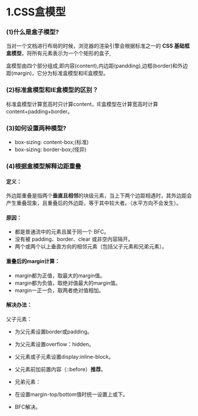 # 1.CSS盒模型

### (1)什么是盒子模型?

当对一个文档进行布局的时候，浏览器的渲染引擎会根据标准之一的 **CSS 基础框盒模型**，将所有元素表示为一个个矩形的盒子,

盒模型由四个部分组成,即内容(content),内边距(pandding),边框(border)和外边距(margin)，它分为标准盒模型和IE盒模型。

### (2)标准盒模型和IE盒模型的区别？

标准盒模型计算宽高时只计算content，IE盒模型在计算宽高时计算content+padding+border。

### (3)如何设置两种模型?

- box-sizing: content-box;(标准)
- box-sizing: border-box;(怪异)

### (4)根据盒模型解释边距重叠

#### 定义：

外边距重叠是指两个**垂直且相邻**的块级元素，当上下两个边距相遇时，其外边距会产生重叠现象，且重叠后的外边距，等于其中较大者。（水平方向不会发生）。

#### 原因：

- 都是普通流中的元素且属于同一个 BFC。
- 没有被 padding、border、clear 或非空内容隔开。
- 两个或两个以上垂直方向的相邻元素（包括父子元素和兄弟元素）。
#### 重叠后的margin计算：
- margin都为正值，取最大的margin值。
- margin都为负值，取绝对值最大的margin值。
- margin一正一负，取两者绝对值相加。
#### 解决办法：

父子元素：

- 为父元素设置border或padding。
- 为父元素设置overflow：hidden。
- 父元素或子元素设置display:inline-block。
- 父元素前加前置内容（::before）**推荐**。

- 兄弟元素：
- 在设置margin-top/bottom值时统一设置上或下。
- BFC解决。
